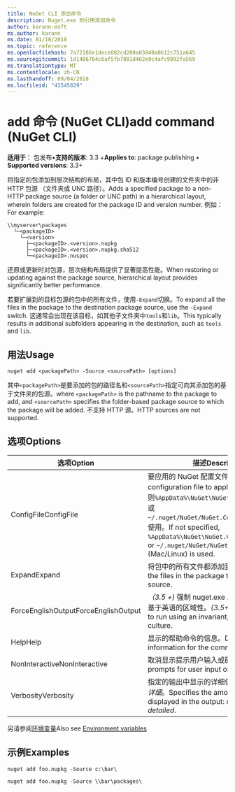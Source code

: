 ```yaml
---
title: NuGet CLI 添加命令
description: Nuget.exe 的引用添加命令
author: karann-msft
ms.author: karann
ms.date: 01/18/2018
ms.topic: reference
ms.openlocfilehash: 7a72186e1dece082cd200a03849a0b12c751a645
ms.sourcegitcommit: 1d1406764c6af5fb7801d462e0c4afc9092fa569
ms.translationtype: MT
ms.contentlocale: zh-CN
ms.lasthandoff: 09/04/2018
ms.locfileid: "43545829"
---
```

# <a name="add-command-nuget-cli"></a><span data-ttu-id="46aaa-103">add 命令 (NuGet CLI)</span><span class="sxs-lookup"><span data-stu-id="46aaa-103">add command (NuGet CLI)</span></span>

<span data-ttu-id="46aaa-104">**适用于**： 包发布&bullet;**支持的版本**: 3.3 +</span><span class="sxs-lookup"><span data-stu-id="46aaa-104">**Applies to**: package publishing &bullet; **Supported versions**: 3.3+</span></span>

<span data-ttu-id="46aaa-105">将指定的包添加到层次结构的布局，其中包 ID 和版本编号创建的文件夹中的非 HTTP 包源 （文件夹或 UNC 路径）。</span><span class="sxs-lookup"><span data-stu-id="46aaa-105">Adds a specified package to a non-HTTP package source (a folder or UNC path) in a hierarchical layout, wherein folders are created for the package ID and version number.</span></span> <span data-ttu-id="46aaa-106">例如：</span><span class="sxs-lookup"><span data-stu-id="46aaa-106">For example:</span></span>

    \\myserver\packages
      └─<packageID>
        └─<version>
          ├─<packageID>.<version>.nupkg
          ├─<packageID>.<version>.nupkg.sha512
          └─<packageID>.nuspec

<span data-ttu-id="46aaa-107">还原或更新时对包源，层次结构布局提供了显著提高性能。</span><span class="sxs-lookup"><span data-stu-id="46aaa-107">When restoring or updating against the package source, hierarchical layout provides significantly better performance.</span></span>

<span data-ttu-id="46aaa-108">若要扩展到的目标包源的包中的所有文件，使用`-Expand`切换。</span><span class="sxs-lookup"><span data-stu-id="46aaa-108">To expand all the files in the package to the destination package source, use the `-Expand` switch.</span></span> <span data-ttu-id="46aaa-109">这通常会出现在该目标，如其他子文件夹中`tools`和`lib`。</span><span class="sxs-lookup"><span data-stu-id="46aaa-109">This typically results in additional subfolders appearing in the destination, such as `tools` and `lib`.</span></span>

## <a name="usage"></a><span data-ttu-id="46aaa-110">用法</span><span class="sxs-lookup"><span data-stu-id="46aaa-110">Usage</span></span>

```cli
nuget add <packagePath> -Source <sourcePath> [options]
```

<span data-ttu-id="46aaa-111">其中`<packagePath>`是要添加的包的路径名和`<sourcePath>`指定可向其添加包的基于文件夹的包源。</span><span class="sxs-lookup"><span data-stu-id="46aaa-111">where `<packagePath>` is the pathname to the package to add, and `<sourcePath>` specifies the folder-based package source to which the package will be added.</span></span> <span data-ttu-id="46aaa-112">不支持 HTTP 源。</span><span class="sxs-lookup"><span data-stu-id="46aaa-112">HTTP sources are not supported.</span></span>

## <a name="options"></a><span data-ttu-id="46aaa-113">选项</span><span class="sxs-lookup"><span data-stu-id="46aaa-113">Options</span></span>

| <span data-ttu-id="46aaa-114">选项</span><span class="sxs-lookup"><span data-stu-id="46aaa-114">Option</span></span> | <span data-ttu-id="46aaa-115">描述</span><span class="sxs-lookup"><span data-stu-id="46aaa-115">Description</span></span> |
| --- | --- |
| <span data-ttu-id="46aaa-116">ConfigFile</span><span class="sxs-lookup"><span data-stu-id="46aaa-116">ConfigFile</span></span> | <span data-ttu-id="46aaa-117">要应用的 NuGet 配置文件。</span><span class="sxs-lookup"><span data-stu-id="46aaa-117">The NuGet configuration file to apply.</span></span> <span data-ttu-id="46aaa-118">如果未指定，否则`%AppData%\NuGet\NuGet.Config`(Windows) 或`~/.nuget/NuGet/NuGet.Config`(Mac/Linux) 使用。</span><span class="sxs-lookup"><span data-stu-id="46aaa-118">If not specified, `%AppData%\NuGet\NuGet.Config` (Windows) or `~/.nuget/NuGet/NuGet.Config` (Mac/Linux) is used.</span></span>|
| <span data-ttu-id="46aaa-119">Expand</span><span class="sxs-lookup"><span data-stu-id="46aaa-119">Expand</span></span> | <span data-ttu-id="46aaa-120">将包中的所有文件都添加到包源。</span><span class="sxs-lookup"><span data-stu-id="46aaa-120">Adds all the files in the package to the package source.</span></span> |
| <span data-ttu-id="46aaa-121">ForceEnglishOutput</span><span class="sxs-lookup"><span data-stu-id="46aaa-121">ForceEnglishOutput</span></span> | <span data-ttu-id="46aaa-122">*（3.5 +)* 强制 nuget.exe 以运行使用固定的、 基于英语的区域性。</span><span class="sxs-lookup"><span data-stu-id="46aaa-122">*(3.5+)* Forces nuget.exe to run using an invariant, English-based culture.</span></span> |
| <span data-ttu-id="46aaa-123">Help</span><span class="sxs-lookup"><span data-stu-id="46aaa-123">Help</span></span> | <span data-ttu-id="46aaa-124">显示的帮助命令的信息。</span><span class="sxs-lookup"><span data-stu-id="46aaa-124">Displays help information for the command.</span></span> |
| <span data-ttu-id="46aaa-125">NonInteractive</span><span class="sxs-lookup"><span data-stu-id="46aaa-125">NonInteractive</span></span> | <span data-ttu-id="46aaa-126">取消显示提示用户输入或确认。</span><span class="sxs-lookup"><span data-stu-id="46aaa-126">Suppresses prompts for user input or confirmations.</span></span> |
| <span data-ttu-id="46aaa-127">Verbosity</span><span class="sxs-lookup"><span data-stu-id="46aaa-127">Verbosity</span></span> | <span data-ttu-id="46aaa-128">指定的输出中显示的详细信息：*正常*，*静默*，*详细*。</span><span class="sxs-lookup"><span data-stu-id="46aaa-128">Specifies the amount of detail displayed in the output: *normal*, *quiet*, *detailed*.</span></span> |

<span data-ttu-id="46aaa-129">另请参阅[环境变量](cli-ref-environment-variables.md)</span><span class="sxs-lookup"><span data-stu-id="46aaa-129">Also see [Environment variables](cli-ref-environment-variables.md)</span></span>

## <a name="examples"></a><span data-ttu-id="46aaa-130">示例</span><span class="sxs-lookup"><span data-stu-id="46aaa-130">Examples</span></span>

```cli
nuget add foo.nupkg -Source c:\bar\

nuget add foo.nupkg -Source \\bar\packages\
```
